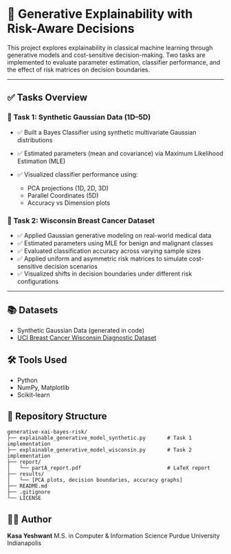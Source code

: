 # 🧠 Generative Explainability with Risk-Aware Decisions

This project explores explainability in classical machine learning through generative models and cost-sensitive decision-making. Two tasks are implemented to evaluate parameter estimation, classifier performance, and the effect of risk matrices on decision boundaries.

---

## ✅ Tasks Overview

### 🔹 Task 1: Synthetic Gaussian Data (1D–5D)

* ✅ Built a Bayes Classifier using synthetic multivariate Gaussian distributions
* ✅ Estimated parameters (mean and covariance) via Maximum Likelihood Estimation (MLE)
* ✅ Visualized classifier performance using:

  * PCA projections (1D, 2D, 3D)
  * Parallel Coordinates (5D)
  * Accuracy vs Dimension plots

### 🔹 Task 2: Wisconsin Breast Cancer Dataset

* ✅ Applied Gaussian generative modeling on real-world medical data
* ✅ Estimated parameters using MLE for benign and malignant classes
* ✅ Evaluated classification accuracy across varying sample sizes
* ✅ Applied uniform and asymmetric risk matrices to simulate cost-sensitive decision scenarios
* ✅ Visualized shifts in decision boundaries under different risk configurations

---

## 📚 Datasets

* Synthetic Gaussian Data (generated in code)
* [UCI Breast Cancer Wisconsin Diagnostic Dataset](https://archive.ics.uci.edu/ml/datasets/Breast+Cancer+Wisconsin+%28Diagnostic%29)

## 🛠️ Tools Used

* Python
* NumPy, Matplotlib
* Scikit-learn

## 📂 Repository Structure

```
generative-xai-bayes-risk/
├── explainable_generative_model_synthetic.py       # Task 1 implementation
├── explainable_generative_model_wisconsin.py       # Task 2 implementation
├── report/
│   └── partA_report.pdf                            # LaTeX report
├── results/
│   └── [PCA plots, decision boundaries, accuracy graphs]
├── README.md
├── .gitignore
└── LICENSE
```

## 👨‍💼 Author

**Kasa Yeshwant**
M.S. in Computer & Information Science
Purdue University Indianapolis


